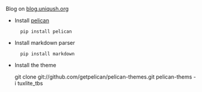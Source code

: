 Blog on [blog.uniqush.org](http://blog.uniqush.org)

- Install [pelican](http://docs.getpelican.com/en/3.0/)

        pip install pelican

- Install markdown parser

        pip install markdown

- Install the theme

	git clone git://github.com/getpelican/pelican-themes.git
	pelican-thems -i tuxlite_tbs
